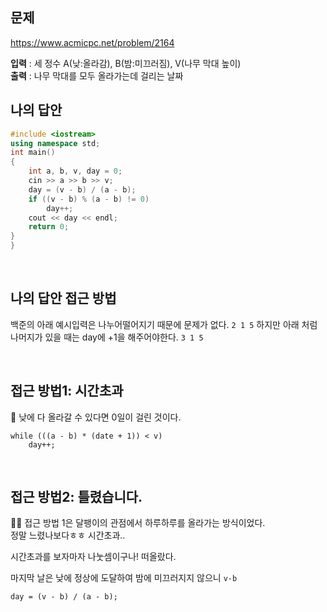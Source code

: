 ## 문제
https://www.acmicpc.net/problem/2164

**입력** : 세 정수 A(낮:올라감), B(밤:미끄러짐), V(나무 막대 높이)  
**출력** : 나무 막대를 모두 올라가는데 걸리는 날짜

## 나의 답안
```c++
#include <iostream>
using namespace std;
int main()
{
	int a, b, v, day = 0;
	cin >> a >> b >> v;
	day = (v - b) / (a - b);
	if ((v - b) % (a - b) != 0)
		day++;
	cout << day << endl;
	return 0;
}
}
```

<br>

## 나의 답안 접근 방법
백준의 아래 예시입력은 나누어떨어지기 때문에 문제가 없다.
`2 1 5`
하지만 아래 처럼 나머지가 있을 때는 day에 +1을 해주어야한다.
`3 1 5`

<br>

## 접근 방법1: 시간초과 
🤔 낮에 다 올라갈 수 있다면 0일이 걸린 것이다.
```
while (((a - b) * (date + 1)) < v) 
	day++;
```

<br>

## 접근 방법2: 틀렸습니다.
🐌🐌 접근 방법 1은 달팽이의 관점에서 하루하루를 올라가는 방식이었다.  
정말 느렸나보다ㅎㅎ 시간초과..

시간초과를 보자마자 나눗셈이구나! 떠올랐다.

마지막 날은 낮에 정상에 도달하여 밤에 미끄러지지 않으니 `v-b`
```
day = (v - b) / (a - b);
```

